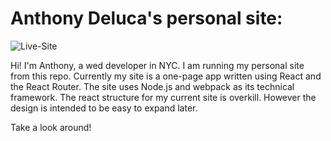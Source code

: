 # Anthony Deluca's personal site:

![Live-Site](anthonydeluca718.github.io)

Hi! I'm Anthony, a wed developer in NYC. I am running my personal site from this repo. Currently my site is a one-page app written using React and the React Router. The site uses Node.js and webpack as its technical framework. The react structure for my current site is overkill. However the design is intended to be easy to expand later.

Take a look around!

